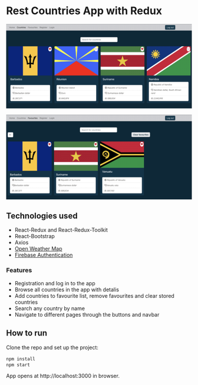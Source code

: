 # Rest Countries App with Redux

![Screenshot](./src/assets/countries.jpeg)





![Screenshot](./src/assets/favourites.jpeg)

## Technologies used

- React-Redux and React-Redux-Toolkit
- React-Bootstrap
- Axios
- [Open Weather Map](https://openweathermap.org/)
- [Firebase Authentication](https://firebase.google.com/)

### Features

- Registration and log in to the app
- Browse all countries in the app with detalis
- Add countries to favourite list, remove favourites and clear stored countries
- Search any country by name
- Navigate to different pages through the buttons and navbar

## How to run

Clone the repo and set up the project:

```
npm install
npm start 
```

App opens at http://localhost:3000 in browser.
